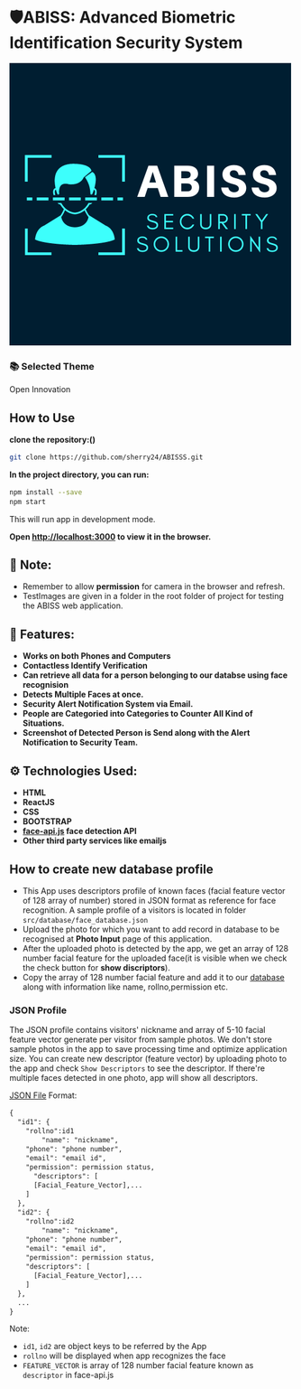 

# 🛡️ABISS: Advanced Biometric Identification Security System
<img src="https://github.com/Khushii-Arora/ABISS-HTM3.0/blob/main/ABISS-Frontend/src/img/logo3.png" />

### 📚 Selected Theme
Open Innovation




## How to Use

**clone the repository:()**

```bash
git clone https://github.com/sherry24/ABISSS.git
```

**In the project directory, you can run:**

```bash
npm install --save
npm start
```

This will run app in development mode.

**Open [http://localhost:3000](http://localhost:3000) to view it in the browser.**

## 📜 Note:

- Remember to allow **permission** for camera in the browser and refresh.
- TestImages are given in a folder in the root folder of project for testing the ABISS web application.

## 🧰 Features:
 
- **Works on both Phones and Computers**
- **Contactless Identify Verification**
- **Can retrieve all data for a person belonging to our databse using face recognision**
- **Detects Multiple Faces at once.**
- **Security Alert Notification System via Email.**
- **People are Categoried into Categories to Counter All Kind of Situations.**
- **Screenshot of Detected Person is Send along with the Alert Notification to Security Team.**


## ⚙️ Technologies Used: 

- **HTML**
- **ReactJS**
- **CSS**
- **BOOTSTRAP**
- **[face-api.js](https://github.com/justadudewhohacks/face-api.js/) face detection API**
- **Other third party services like emailjs**

## How to create new database profile

- This App uses descriptors profile of known faces (facial feature vector of 128 array of number) stored in JSON format as reference for face recognition. A sample profile of a visitors is located in folder `src/database/face_database.json`
- Upload the photo for which you want to add record in database to be recognised at **Photo Input** page of this application.
- After the uploaded photo is detected by the app, we get an array of 128 number facial feature for the uploaded face(it is visible when we check the check button for **show discriptors**).
- Copy the array of 128 number facial feature and add it to our [database](https://github.com/Khushii-Arora/ABISS-MS-Engage22/blob/main/src/database/face_database.json) along with information like name, rollno,permission etc.

### JSON Profile

The JSON profile contains visitors' nickname and array of 5-10 facial feature vector generate per visitor from sample photos. We don't store sample photos in the app to save processing time and optimize application size. You can create new descriptor (feature vector) by uploading photo to the app and check `Show Descriptors` to see the descriptor. If there're multiple faces detected in one photo, app will show all descriptors.

[JSON File](https://github.com/Khushii-Arora/ABISS-HTM3.0/blob/main/ABISS-Frontend/src/database/face_database.json) Format:

```text
{
  "id1": {
	"rollno":id1
        "name": "nickname",
	"phone": "phone number",
	"email": "email id",
	"permission": permission status,
      "descriptors": [
      [Facial_Feature_Vector],...
    ]
  },
  "id2": {
	"rollno":id2
        "name": "nickname",
	"phone": "phone number",
	"email": "email id",
	"permission": permission status,
    "descriptors": [
      [Facial_Feature_Vector],...
    ]
  },
  ...
}
```

Note:

- `id1`, `id2` are object keys to be referred by the App
- `rollno` will be displayed when app recognizes the face
- `FEATURE_VECTOR` is array of 128 number facial feature known as `descriptor` in face-api.js
